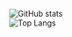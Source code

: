 ![GitHub stats](https://github-readme-stats.vercel.app/api?username=CyberPankTank&show_icons=true&hide=prs,issues,contribs&theme=dark)  
![Top Langs](https://github-readme-stats.vercel.app/api/top-langs/?username=CyberPankTank&layout=compact&theme=dark)